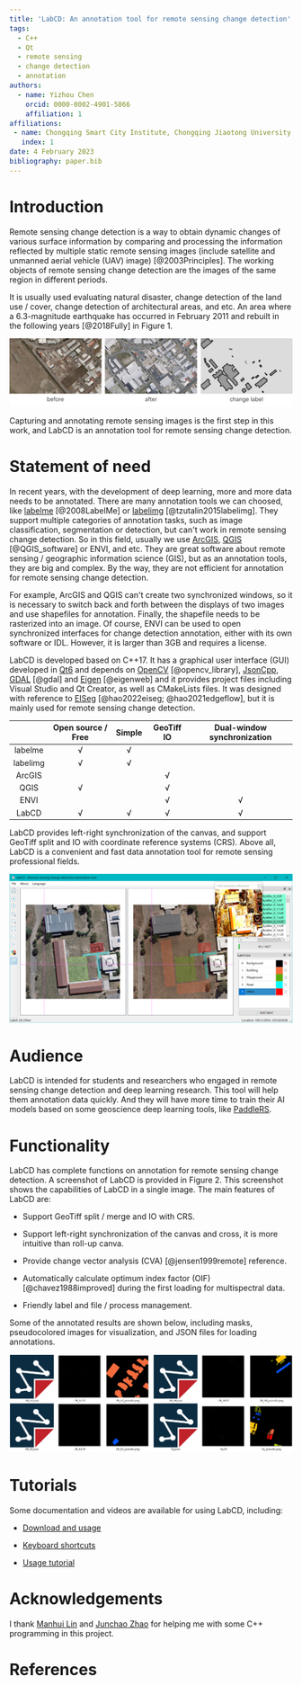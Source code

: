 ```yaml
---
title: 'LabCD: An annotation tool for remote sensing change detection'
tags:
  - C++
  - Qt
  - remote sensing
  - change detection
  - annotation
authors:
  - name: Yizhou Chen
    orcid: 0000-0002-4901-5866
    affiliation: 1
affiliations:
 - name: Chongqing Smart City Institute, Chongqing Jiaotong University, China
   index: 1
date: 4 February 2023
bibliography: paper.bib
---
```


# Introduction

Remote sensing change detection is a way to obtain dynamic changes of various surface information by comparing and processing the information reflected by multiple static remote sensing images (include satellite and unmanned aerial vehicle (UAV) image) [@2003Principles]. The working objects of remote sensing change detection are the images of the same region in different periods.

It is usually used  evaluating natural disaster, change detection of the land use / cover, change detection of architectural areas, and etc. An area where a 6.3-magnitude earthquake has occurred in February 2011 and rebuilt in the following years [@2018Fully]  in Figure 1.

![Building change detection](images/cd.jpg)

Capturing and annotating remote sensing images is the first step in this work, and LabCD is an annotation tool for remote sensing change detection.

# Statement of need

In recent years, with the development of deep learning, more and more data needs to be annotated. There are many annotation tools we can choosed, like [labelme](https://github.com/wkentaro/labelme) [@2008LabelMe] or [labelimg](https://github.com/heartexlabs/labelImg) [@tzutalin2015labelimg]. They support multiple categories of annotation tasks, such as image classification, segmentation or detection, but can't work in remote sensing change detection. So in this field, usually we use [ArcGIS](https://www.arcgis.com/index.html), [QGIS](https://github.com/qgis/QGIS) [@QGIS_software] or ENVI, and etc. They are great software about remote sensing / geographic information science (GIS), but as an annotation tools, they are big and complex. By the way, they are not efficient for annotation for remote sensing change detection.

For example, ArcGIS and QGIS can't create two synchronized windows, so it is necessary to switch back and forth between the displays of two images and use shapefiles for annotation. Finally, the shapefile needs to be rasterized into an image. Of course, ENVI can be used to open synchronized interfaces for change detection annotation, either with its own software or IDL. However, it is larger than 3GB and requires a license.

LabCD is developed based on C++17. It has a graphical user interface (GUI) developed in [Qt6](https://www.qt.io/product/qt6) and depends on [OpenCV](https://github.com/opencv/opencv) [@opencv_library], [JsonCpp](https://github.com/open-source-parsers/jsoncpp), [GDAL](https://gdal.org/) [@gdal] and [Eigen](https://gitlab.com/libeigen/eigen) [@eigenweb] and it provides project files including Visual Studio and Qt Creator, as well as CMakeLists files. It was designed with reference to [EISeg](https://github.com/PaddlePaddle/PaddleSeg/tree/release/2.7/EISeg) [@hao2022eiseg; @hao2021edgeflow], but it is mainly used for remote sensing change detection.

|          | Open source / Free | Simple | GeoTiff IO | Dual-window synchronization |
| :------: | :----------------: | :----: | :--------: | :-------------------------: |
| labelme  |         √          |   √    |            |                             |
| labelimg |         √          |   √    |            |                             |
|  ArcGIS  |                    |        |     √      |                             |
|   QGIS   |         √          |        |     √      |                             |
|   ENVI   |                    |        |     √      |              √              |
|  LabCD   |         √          |   √    |     √      |              √              |

LabCD provides left-right synchronization of the canvas, and support GeoTiff split and IO with coordinate reference systems (CRS). Above all, LabCD is a convenient and fast data annotation tool for remote sensing professional fields.

![A screenshot of LabCD. Two images are being annotated.](images/gui.png)

# Audience

LabCD is intended for students and researchers who engaged in remote sensing change detection and deep learning research. This tool will help them  annotation data quickly. And they will have more time to train their AI models based on some geoscience deep learning tools, like [PaddleRS](https://github.com/PaddlePaddle/PaddleRS).

# Functionality

LabCD has complete functions on annotation for remote sensing change detection. A screenshot of LabCD is provided in Figure 2. This screenshot shows the capabilities of LabCD in a single image. The main features of LabCD are:

- Support GeoTiff split / merge and IO with CRS.

- Support left-right synchronization of the canvas and cross, it is more intuitive than roll-up canva.

- Provide change vector analysis (CVA) [@jensen1999remote] reference.

- Automatically calculate optimum index factor (OIF) [@chavez1988improved] during the first loading for multispectral data.

- Friendly label and file / process management.

Some of the annotated results are shown below, including masks, pseudocolored images for visualization, and JSON files for loading annotations.

![Some annotated results output.](images/output.png)

# Tutorials

Some documentation and videos are available for using LabCD, including:

- [Download and usage](https://github.com/geoyee/LabCD/blob/develop/docs/Download_and_usage_en.md)

- [Keyboard shortcuts](https://github.com/geoyee/LabCD/blob/develop/docs/Keyboard_shortcuts_en.md)

- [Usage tutorial](https://github.com/geoyee/LabCD/blob/develop/docs/Usage_tutorial_en.md)


# Acknowledgements

I thank [Manhui Lin](https://github.com/Bobholamovic) and [Junchao Zhao](https://github.com/junchao-loongson) for helping me with some C++ programming in this project.

# References
